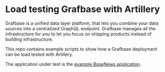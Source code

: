 # Load testing Grafbase with Artillery

Grafbase is a unified data layer platform, that lets you combine your data sources into a centralized GraphQL endpoint. Grafbase manages all the infrastructure for you to let you focus on shipping products instead of building infrastructure.

This repo contains example scripts to show how a Grafbase deployment can be load tested with Artillery.

The application under test is the [example BaseNews application](https://grafbase.com/docs/quickstart/get-started).
